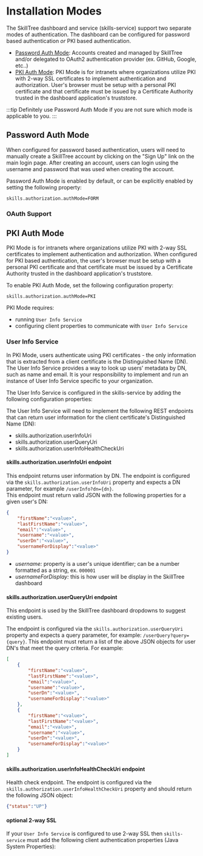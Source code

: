 # Installation Modes

The SkillTree dashboard and service (skills-service) support two separate modes of authentication.  The dashboard can be configured for password based authentication *or* PKI based authentication. 


- [Password Auth Mode](/dashboard/install-guide/installModes.html#password-auth-mode): Accounts created and managed by SkillTree and/or delegated to OAuth2 authentication provider (ex. GitHub, Google, etc..)  
- [PKI Auth Mode](/dashboard/install-guide/installModes.html#pki-auth-mode): PKI Mode is for intranets where organizations utilize PKI with 2-way SSL certificates to implement authentication and authorization. User's browser must be setup with a personal PKI certificate and that certificate must be issued by a Certificate Authority trusted in the dashboard application's truststore.  
 
:::tip
Definitely use Password Auth Mode if you are not sure which mode is applicable to you.
:::

## Password Auth Mode
When configured for password based authentication, users will need to manually create a SkillTree account by clicking on the "Sign Up" link on the main login page.  After creating an account, users can login using the username and password that was used when creating the account.

Password Auth Mode is enabled by default, or can be explicitly enabled by setting the following property:  

```properties
skills.authorization.authMode=FORM
```

### OAuth Support
<Content path="/dashboard/install-guide/common/oath2-support.md"/> 

## PKI Auth Mode
PKI Mode is for intranets where organizations utilize PKI with 2-way SSL certificates to implement authentication and authorization.
When configured for PKI based authentication, the user's browser must be setup with a personal PKI certificate and that certificate must be issued by a Certificate Authority trusted in the dashboard application's truststore.

To enable PKI Auth Mode, set the following configuration property:
```properties
skills.authorization.authMode=PKI
```

PKI Mode requires:
- running ``User Info Service``
- configuring client properties to communicate with ``User Info Service``

### User Info Service

In PKI Mode, users authenticate using PKI certificates - the only information that is extracted from a client certificate is the Distinguished Name (DN). 
The User Info Service provides a way to look up users' metadata by DN, such as name and email. 
It is your responsibility to implement and run an instance of User Info Service specific to your organization.   

The User Info Service is configured in the skills-service by adding the following configuration properties:

<Content path="/dashboard/install-guide/common/user-info-service-props-endpoints.md"/> 

The User Info Service will need to implement the following REST endpoints that can return user information for the client certificate's Distinguished Name (DN):
- skills.authorization.userInfoUri
- skills.authorization.userQueryUri
- skills.authorization.userInfoHealthCheckUri

#### skills.authorization.userInfoUri endpoint

This endpoint returns user information by DN. The endpoint is configured via the ``skills.authorization.userInfoUri`` property and expects a DN parameter, for example ``/userInfo?dn={dn}``.  
This endpoint must return valid JSON with the following properties for a given user's DN:

``` json
{
    "firstName":"<value>",
    "lastFirstName":"<value>",
    "email":"<value>",
    "username":"<value>",
    "userDn":"<value>",
    "usernameForDisplay":"<value>"
}
``` 
- *username:* property is a user's unique identifier; can be a number formatted as a string, ex. ``000001``
- *usernameForDisplay:* this is how user will be display in the SkillTree dashboard

#### skills.authorization.userQueryUri endpoint

This endpoint is used by the SkillTree dashboard dropdowns to suggest existing users. 

The endpoint is configured via the ``skills.authorization.userQueryUri`` property and expects a query parameter, for example: ``/userQuery?query={query}``.
This endpoint must return a list of the above JSON objects for user DN's that meet the query criteria. For example: 

```json
[
    {
        "firstName":"<value>",
        "lastFirstName":"<value>",
        "email":"<value>",
        "username":"<value>",
        "userDn":"<value>",
        "usernameForDisplay":"<value>"
    },
    {
        "firstName":"<value>",
        "lastFirstName":"<value>",
        "email":"<value>",
        "username":"<value>",
        "userDn":"<value>",
        "usernameForDisplay":"<value>"
    }
]
```
#### skills.authorization.userInfoHealthCheckUri endpoint

Health check endpoint. 
The endpoint is configured via the ``skills.authorization.userInfoHealthCheckUri`` property and should return the following JSON object:

``` json
{"status":"UP"}
```

#### optional 2-way SSL
If your ``User Info Service`` is configured to use 2-way SSL then ``skills-service`` must add the following client authentication properties (Java System Properties):
<Content path="/dashboard/install-guide/common/user-info-service-props-ssl.md"/>
